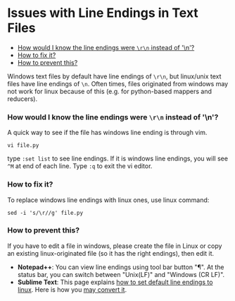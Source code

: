 # Issues with Line Endings in Text Files

<!-- MarkdownTOC -->

- [How would I know the line endings were `\r\n` instead of '\n'?](#how-would-i-know-the-line-endings-were-rn-instead-of-n)
- [How to fix it?](#how-to-fix-it)
- [How to prevent this?](#how-to-prevent-this)

<!-- /MarkdownTOC -->

Windows text files by default have line endings of `\r\n`, but linux/unix text files have line endings of `\n`. Often times, files originated from windows may not work for linux because of this (e.g. for python-based mappers and reducers). 

<a id="how-would-i-know-the-line-endings-were-rn-instead-of-n"></a>
### How would I know the line endings were `\r\n` instead of '\n'?

A quick way to see if the file has windows line ending is through vim.
```shell
vi file.py 
```
type `:set list` to see line endings.  If it is windows line endings, you will see `^M` at end of each line. Type `:q` to exit the vi editor.

<a id="how-to-fix-it"></a>
### How to fix it?
To replace windows line endings with linux ones, use linux command:
```shell
sed -i 's/\r//g' file.py
```
<a id="how-to-prevent-this"></a>
### How to prevent this?

If you have to edit a file in windows, please create the file in Linux or copy an existing linux-originated file (so it has the right endings), then edit it.

- **Notepad++**: You can view line endings using tool bar button "&para;". At the status bar, you can switch between "Unix(LF)" and "Windows (CR LF)".
- **Sublime Text**: This page explains [how to set default line endings to linux](https://blog.hostonnet.com/how-to-set-unix-as-default-line-ending-in-sublime-text). Here is how you [may convert it](https://github.com/vontio/sublime-line-endings-unify).
